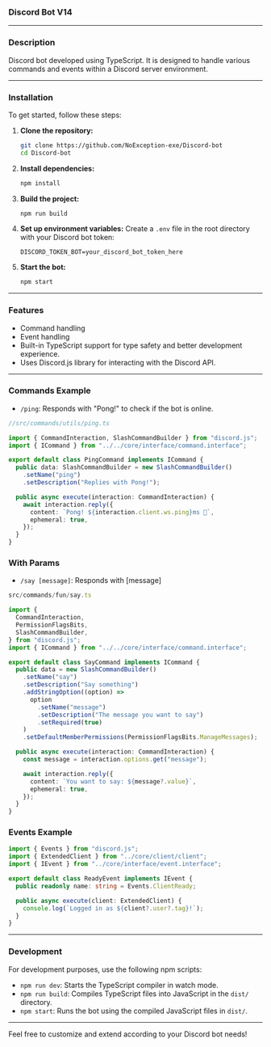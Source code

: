 ### Discord Bot V14

---

### Description

 Discord bot developed using TypeScript. It is designed to handle various commands and events within a Discord server environment.

---

### Installation

To get started, follow these steps:

1. **Clone the repository:**

   ```bash
   git clone https://github.com/NoException-exe/Discord-bot
   cd Discord-bot
   ```

2. **Install dependencies:**

   ```bash
   npm install
   ```

3. **Build the project:**

   ```bash
   npm run build
   ```

4. **Set up environment variables:**
   Create a `.env` file in the root directory with your Discord bot token:

   ```
   DISCORD_TOKEN_BOT=your_discord_bot_token_here
   ```

5. **Start the bot:**
   ```bash
   npm start
   ```

---

### Features

- Command handling
- Event handling
- Built-in TypeScript support for type safety and better development experience.
- Uses Discord.js library for interacting with the Discord API.

---

### Commands Example

- `/ping`: Responds with "Pong!" to check if the bot is online.
  
```typescript
//src/commands/utils/ping.ts

import { CommandInteraction, SlashCommandBuilder } from "discord.js";
import { ICommand } from "../../core/interface/command.interface";

export default class PingCommand implements ICommand {
  public data: SlashCommandBuilder = new SlashCommandBuilder()
    .setName("ping")
    .setDescription("Replies with Pong!");

  public async execute(interaction: CommandInteraction) {
    await interaction.reply({
      content: `Pong! ${interaction.client.ws.ping}ms 🏓`,
      ephemeral: true,
    });
  }
}
```

### With Params

- `/say [message]`: Responds with [message]

```typescript
src/commands/fun/say.ts

import {
  CommandInteraction,
  PermissionFlagsBits,
  SlashCommandBuilder,
} from "discord.js";
import { ICommand } from "../../core/interface/command.interface";

export default class SayCommand implements ICommand {
  public data = new SlashCommandBuilder()
    .setName("say")
    .setDescription("Say something")
    .addStringOption((option) =>
      option
        .setName("message")
        .setDescription("The message you want to say")
        .setRequired(true)
    )
    .setDefaultMemberPermissions(PermissionFlagsBits.ManageMessages);

  public async execute(interaction: CommandInteraction) {
    const message = interaction.options.get("message");

    await interaction.reply({
      content: `You want to say: ${message?.value}`,
      ephemeral: true,
    });
  }
}
```


### Events Example

```typescript
import { Events } from "discord.js";
import { ExtendedClient } from "../core/client/client";
import { IEvent } from "../core/interface/event.interface";

export default class ReadyEvent implements IEvent {
  public readonly name: string = Events.ClientReady;

  public async execute(client: ExtendedClient) {
    console.log(`Logged in as ${client?.user?.tag}!`);
  }
}
```

---

### Development

For development purposes, use the following npm scripts:

- `npm run dev`: Starts the TypeScript compiler in watch mode.
- `npm run build`: Compiles TypeScript files into JavaScript in the `dist/` directory.
- `npm start`: Runs the bot using the compiled JavaScript files in `dist/`.

---


Feel free to customize and extend according to your Discord bot needs!
